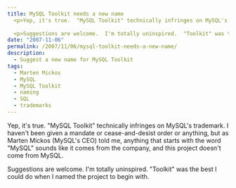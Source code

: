 ```yaml
---
title: MySQL Toolkit needs a new name
  <p>Yep, it's true.  "MySQL Toolkit" technically infringes on MySQL's trademark.  I haven't been given a mandate or cease-and-desist order or anything, but as Marten Mickos (MySQL's CEO) told me, anything that starts with the word "MySQL" sounds like it comes from the company, and this project doesn't come from MySQL.</p>
  
  <p>Suggestions are welcome.  I'm totally uninspired.  "Toolkit" was the best I could do when I named the project to begin with.</p>
date: "2007-11-06"
permalink: /2007/11/06/mysql-toolkit-needs-a-new-name/
description:
  - Suggest a new name for MySQL Toolkit
tags:
  - Marten Mickos
  - MySQL
  - MySQL Toolkit
  - naming
  - SQL
  - trademarks
---
```

Yep, it's true. "MySQL Toolkit" technically infringes on MySQL's trademark. I haven't been given a mandate or cease-and-desist order or anything, but as Marten Mickos (MySQL's CEO) told me, anything that starts with the word "MySQL" sounds like it comes from the company, and this project doesn't come from MySQL.

Suggestions are welcome. I'm totally uninspired. "Toolkit" was the best I could do when I named the project to begin with.
